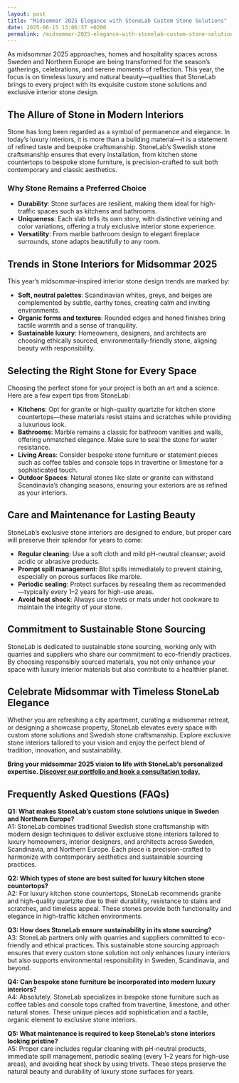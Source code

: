 ```yaml
---
layout: post
title: "Midsommar 2025 Elegance with StoneLab Custom Stone Solutions"
date: 2025-06-15 13:06:37 +0200
permalink: /midsommar-2025-elegance-with-stonelab-custom-stone-solutions/
---
```

As midsommar 2025 approaches, homes and hospitality spaces across Sweden and Northern Europe are being transformed for the season’s gatherings, celebrations, and serene moments of reflection. This year, the focus is on timeless luxury and natural beauty—qualities that StoneLab brings to every project with its exquisite custom stone solutions and exclusive interior stone design.

## The Allure of Stone in Modern Interiors

Stone has long been regarded as a symbol of permanence and elegance. In today’s luxury interiors, it is more than a building material—it is a statement of refined taste and bespoke craftsmanship. StoneLab’s Swedish stone craftsmanship ensures that every installation, from kitchen stone countertops to bespoke stone furniture, is precision-crafted to suit both contemporary and classic aesthetics.

### Why Stone Remains a Preferred Choice

- **Durability**: Stone surfaces are resilient, making them ideal for high-traffic spaces such as kitchens and bathrooms.
- **Uniqueness**: Each slab tells its own story, with distinctive veining and color variations, offering a truly exclusive interior stone experience.
- **Versatility**: From marble bathroom design to elegant fireplace surrounds, stone adapts beautifully to any room.

## Trends in Stone Interiors for Midsommar 2025

This year’s midsommar-inspired interior stone design trends are marked by:

- **Soft, neutral palettes**: Scandinavian whites, greys, and beiges are complemented by subtle, earthy tones, creating calm and inviting environments.
- **Organic forms and textures**: Rounded edges and honed finishes bring tactile warmth and a sense of tranquility.
- **Sustainable luxury**: Homeowners, designers, and architects are choosing ethically sourced, environmentally-friendly stone, aligning beauty with responsibility.

## Selecting the Right Stone for Every Space

Choosing the perfect stone for your project is both an art and a science. Here are a few expert tips from StoneLab:

- **Kitchens**: Opt for granite or high-quality quartzite for kitchen stone countertops—these materials resist stains and scratches while providing a luxurious look.
- **Bathrooms**: Marble remains a classic for bathroom vanities and walls, offering unmatched elegance. Make sure to seal the stone for water resistance.
- **Living Areas**: Consider bespoke stone furniture or statement pieces such as coffee tables and console tops in travertine or limestone for a sophisticated touch.
- **Outdoor Spaces**: Natural stones like slate or granite can withstand Scandinavia’s changing seasons, ensuring your exteriors are as refined as your interiors.

## Care and Maintenance for Lasting Beauty

StoneLab’s exclusive stone interiors are designed to endure, but proper care will preserve their splendor for years to come:

- **Regular cleaning**: Use a soft cloth and mild pH-neutral cleanser; avoid acidic or abrasive products.
- **Prompt spill management**: Blot spills immediately to prevent staining, especially on porous surfaces like marble.
- **Periodic sealing**: Protect surfaces by resealing them as recommended—typically every 1–2 years for high-use areas.
- **Avoid heat shock**: Always use trivets or mats under hot cookware to maintain the integrity of your stone.

## Commitment to Sustainable Stone Sourcing

StoneLab is dedicated to sustainable stone sourcing, working only with quarries and suppliers who share our commitment to eco-friendly practices. By choosing responsibly sourced materials, you not only enhance your space with luxury interior materials but also contribute to a healthier planet.

## Celebrate Midsommar with Timeless StoneLab Elegance

Whether you are refreshing a city apartment, curating a midsommar retreat, or designing a showcase property, StoneLab elevates every space with custom stone solutions and Swedish stone craftsmanship. Explore exclusive stone interiors tailored to your vision and enjoy the perfect blend of tradition, innovation, and sustainability.

**Bring your midsommar 2025 vision to life with StoneLab’s personalized expertise. [Discover our portfolio and book a consultation today.](https://stonelab.se/)**

## Frequently Asked Questions (FAQs)

**Q1: What makes StoneLab’s custom stone solutions unique in Sweden and Northern Europe?**  
A1: StoneLab combines traditional Swedish stone craftsmanship with modern design techniques to deliver exclusive stone interiors tailored to luxury homeowners, interior designers, and architects across Sweden, Scandinavia, and Northern Europe. Each piece is precision-crafted to harmonize with contemporary aesthetics and sustainable sourcing practices.

**Q2: Which types of stone are best suited for luxury kitchen stone countertops?**  
A2: For luxury kitchen stone countertops, StoneLab recommends granite and high-quality quartzite due to their durability, resistance to stains and scratches, and timeless appeal. These stones provide both functionality and elegance in high-traffic kitchen environments.

**Q3: How does StoneLab ensure sustainability in its stone sourcing?**  
A3: StoneLab partners only with quarries and suppliers committed to eco-friendly and ethical practices. This sustainable stone sourcing approach ensures that every custom stone solution not only enhances luxury interiors but also supports environmental responsibility in Sweden, Scandinavia, and beyond.

**Q4: Can bespoke stone furniture be incorporated into modern luxury interiors?**  
A4: Absolutely. StoneLab specializes in bespoke stone furniture such as coffee tables and console tops crafted from travertine, limestone, and other natural stones. These unique pieces add sophistication and a tactile, organic element to exclusive stone interiors.

**Q5: What maintenance is required to keep StoneLab’s stone interiors looking pristine?**  
A5: Proper care includes regular cleaning with pH-neutral products, immediate spill management, periodic sealing (every 1–2 years for high-use areas), and avoiding heat shock by using trivets. These steps preserve the natural beauty and durability of luxury stone surfaces for years.

<script type="application/ld+json">
{
  "@context": "https://schema.org",
  "@type": "BlogPosting",
  "headline": "Midsommar 2025 Elegance with StoneLab Custom Stone Solutions",
  "description": "Explore how StoneLab transforms luxury interiors across Sweden and Northern Europe with custom stone solutions, exclusive interior stone design, and sustainable sourcing for midsommar 2025.",
  "author": {
    "@type": "Person",
    "name": "StoneLab"
  },
  "datePublished": "2024-06-01",
  "mainEntityOfPage": {
    "@type": "WebPage",
    "@id": "https://stonelab.se/blog/midsommar-2025-elegance"
  },
  "publisher": {
    "@type": "Person",
    "name": "StoneLab"
  },
  "keywords": "StoneLab, custom stone solutions, interior stone design, exclusive stone interiors, Swedish stone craftsmanship, luxury interior materials, kitchen stone countertops, marble bathroom design, bespoke stone furniture, sustainable stone sourcing",
  "inLanguage": "en-US"
}
</script>

<script type="application/ld+json">
{
  "@context": "https://schema.org",
  "@type": "FAQPage",
  "mainEntity": [
    {
      "@type": "Question",
      "name": "What makes StoneLab’s custom stone solutions unique in Sweden and Northern Europe?",
      "acceptedAnswer": {
        "@type": "Answer",
        "text": "StoneLab combines traditional Swedish stone craftsmanship with modern design techniques to deliver exclusive stone interiors tailored to luxury homeowners, interior designers, and architects across Sweden, Scandinavia, and Northern Europe. Each piece is precision-crafted to harmonize with contemporary aesthetics and sustainable sourcing practices."
      }
    },
    {
      "@type": "Question",
      "name": "Which types of stone are best suited for luxury kitchen stone countertops?",
      "acceptedAnswer": {
        "@type": "Answer",
        "text": "For luxury kitchen stone countertops, StoneLab recommends granite and high-quality quartzite due to their durability, resistance to stains and scratches, and timeless appeal. These stones provide both functionality and elegance in high-traffic kitchen environments."
      }
    },
    {
      "@type": "Question",
      "name": "How does StoneLab ensure sustainability in its stone sourcing?",
      "acceptedAnswer": {
        "@type": "Answer",
        "text": "StoneLab partners only with quarries and suppliers committed to eco-friendly and ethical practices. This sustainable stone sourcing approach ensures that every custom stone solution not only enhances luxury interiors but also supports environmental responsibility in Sweden, Scandinavia, and beyond."
      }
    },
    {
      "@type": "Question",
      "name": "Can bespoke stone furniture be incorporated into modern luxury interiors?",
      "acceptedAnswer": {
        "@type": "Answer",
        "text": "Absolutely. StoneLab specializes in bespoke stone furniture such as coffee tables and console tops crafted from travertine, limestone, and other natural stones. These unique pieces add sophistication and a tactile, organic element to exclusive stone interiors."
      }
    },
    {
      "@type": "Question",
      "name": "What maintenance is required to keep StoneLab’s stone interiors looking pristine?",
      "acceptedAnswer": {
        "@type": "Answer",
        "text": "Proper care includes regular cleaning with pH-neutral products, immediate spill management, periodic sealing (every 1–2 years for high-use areas), and avoiding heat shock by using trivets. These steps preserve the natural beauty and durability of luxury stone surfaces for years."
      }
    }
  ]
}
</script>